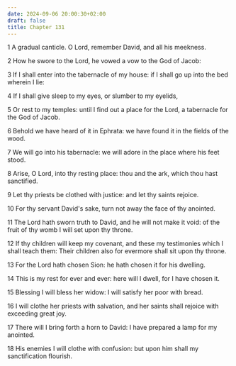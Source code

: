 ```yaml
---
date: 2024-09-06 20:00:30+02:00
draft: false
title: Chapter 131
---
```




1 A gradual canticle. O Lord, remember David, and all his meekness.

2 How he swore to the Lord, he vowed a vow to the God of Jacob:

3 If I shall enter into the tabernacle of my house: if I shall go up into the bed wherein I lie:

4 If I shall give sleep to my eyes, or slumber to my eyelids,

5 Or rest to my temples: until I find out a place for the Lord, a tabernacle for the God of Jacob.

6 Behold we have heard of it in Ephrata: we have found it in the fields of the wood.

7 We will go into his tabernacle: we will adore in the place where his feet stood.

8 Arise, O Lord, into thy resting place: thou and the ark, which thou hast sanctified.

9 Let thy priests be clothed with justice: and let thy saints rejoice.

10 For thy servant David's sake, turn not away the face of thy anointed.

11 The Lord hath sworn truth to David, and he will not make it void: of the fruit of thy womb I will set upon thy throne.

12 If thy children will keep my covenant, and these my testimonies which I shall teach them: Their children also for evermore shall sit upon thy throne.

13 For the Lord hath chosen Sion: he hath chosen it for his dwelling.

14 This is my rest for ever and ever: here will I dwell, for I have chosen it.

15 Blessing I will bless her widow: I will satisfy her poor with bread.

16 I will clothe her priests with salvation, and her saints shall rejoice with exceeding great joy.

17 There will I bring forth a horn to David: I have prepared a lamp for my anointed.

18 His enemies I will clothe with confusion: but upon him shall my sanctification flourish.

